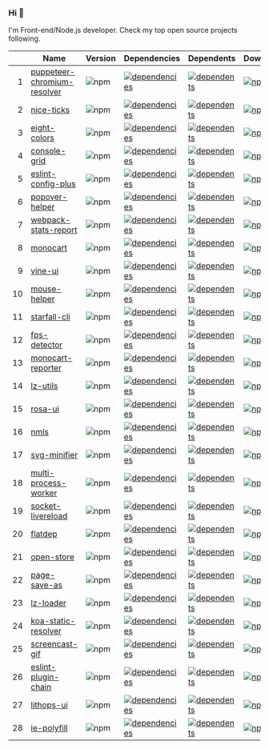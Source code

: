 ### Hi 👋

I'm Front-end/Node.js developer. Check my top open source projects following.

|  |Name                          |Version|Dependencies|Dependents|Downloads
|-:|------------------------------|-------|------------|----------|---------
| 1|[puppeteer-chromium-resolver](https://github.com/cenfun/puppeteer-chromium-resolver)|![npm](https://img.shields.io/npm/v/puppeteer-chromium-resolver)|[![dependencies](https://img.shields.io/librariesio/github/cenfun/puppeteer-chromium-resolver)](https://github.com/cenfun/puppeteer-chromium-resolver/network/dependencies)|[![dependents](https://img.shields.io/librariesio/dependents/npm/puppeteer-chromium-resolver)](https://github.com/cenfun/puppeteer-chromium-resolver/network/dependents)|[![npm](https://img.shields.io/npm/dw/puppeteer-chromium-resolver)](https://www.npmjs.com/package/puppeteer-chromium-resolver)
| 2|[nice-ticks](https://github.com/cenfun/nice-ticks)|![npm](https://img.shields.io/npm/v/nice-ticks)|[![dependencies](https://img.shields.io/librariesio/github/cenfun/nice-ticks)](https://github.com/cenfun/nice-ticks/network/dependencies)|[![dependents](https://img.shields.io/librariesio/dependents/npm/nice-ticks)](https://github.com/cenfun/nice-ticks/network/dependents)|[![npm](https://img.shields.io/npm/dw/nice-ticks)](https://www.npmjs.com/package/nice-ticks)
| 3|[eight-colors](https://github.com/cenfun/eight-colors)|![npm](https://img.shields.io/npm/v/eight-colors)|[![dependencies](https://img.shields.io/librariesio/github/cenfun/eight-colors)](https://github.com/cenfun/eight-colors/network/dependencies)|[![dependents](https://img.shields.io/librariesio/dependents/npm/eight-colors)](https://github.com/cenfun/eight-colors/network/dependents)|[![npm](https://img.shields.io/npm/dw/eight-colors)](https://www.npmjs.com/package/eight-colors)
| 4|[console-grid](https://github.com/cenfun/console-grid)|![npm](https://img.shields.io/npm/v/console-grid)|[![dependencies](https://img.shields.io/librariesio/github/cenfun/console-grid)](https://github.com/cenfun/console-grid/network/dependencies)|[![dependents](https://img.shields.io/librariesio/dependents/npm/console-grid)](https://github.com/cenfun/console-grid/network/dependents)|[![npm](https://img.shields.io/npm/dw/console-grid)](https://www.npmjs.com/package/console-grid)
| 5|[eslint-config-plus](https://github.com/cenfun/eslint-config-plus)|![npm](https://img.shields.io/npm/v/eslint-config-plus)|[![dependencies](https://img.shields.io/librariesio/github/cenfun/eslint-config-plus)](https://github.com/cenfun/eslint-config-plus/network/dependencies)|[![dependents](https://img.shields.io/librariesio/dependents/npm/eslint-config-plus)](https://github.com/cenfun/eslint-config-plus/network/dependents)|[![npm](https://img.shields.io/npm/dw/eslint-config-plus)](https://www.npmjs.com/package/eslint-config-plus)
| 6|[popover-helper](https://github.com/cenfun/popover-helper)|![npm](https://img.shields.io/npm/v/popover-helper)|[![dependencies](https://img.shields.io/librariesio/github/cenfun/popover-helper)](https://github.com/cenfun/popover-helper/network/dependencies)|[![dependents](https://img.shields.io/librariesio/dependents/npm/popover-helper)](https://github.com/cenfun/popover-helper/network/dependents)|[![npm](https://img.shields.io/npm/dw/popover-helper)](https://www.npmjs.com/package/popover-helper)
| 7|[webpack-stats-report](https://github.com/cenfun/webpack-stats-report)|![npm](https://img.shields.io/npm/v/webpack-stats-report)|[![dependencies](https://img.shields.io/librariesio/github/cenfun/webpack-stats-report)](https://github.com/cenfun/webpack-stats-report/network/dependencies)|[![dependents](https://img.shields.io/librariesio/dependents/npm/webpack-stats-report)](https://github.com/cenfun/webpack-stats-report/network/dependents)|[![npm](https://img.shields.io/npm/dw/webpack-stats-report)](https://www.npmjs.com/package/webpack-stats-report)
| 8|[monocart](https://github.com/cenfun/monocart)|![npm](https://img.shields.io/npm/v/monocart)|[![dependencies](https://img.shields.io/librariesio/github/cenfun/monocart)](https://github.com/cenfun/monocart/network/dependencies)|[![dependents](https://img.shields.io/librariesio/dependents/npm/monocart)](https://github.com/cenfun/monocart/network/dependents)|[![npm](https://img.shields.io/npm/dw/monocart)](https://www.npmjs.com/package/monocart)
| 9|[vine-ui](https://github.com/cenfun/vine-ui)|![npm](https://img.shields.io/npm/v/vine-ui)|[![dependencies](https://img.shields.io/librariesio/github/cenfun/vine-ui)](https://github.com/cenfun/vine-ui/network/dependencies)|[![dependents](https://img.shields.io/librariesio/dependents/npm/vine-ui)](https://github.com/cenfun/vine-ui/network/dependents)|[![npm](https://img.shields.io/npm/dw/vine-ui)](https://www.npmjs.com/package/vine-ui)
|10|[mouse-helper](https://github.com/cenfun/mouse-helper)|![npm](https://img.shields.io/npm/v/mouse-helper)|[![dependencies](https://img.shields.io/librariesio/github/cenfun/mouse-helper)](https://github.com/cenfun/mouse-helper/network/dependencies)|[![dependents](https://img.shields.io/librariesio/dependents/npm/mouse-helper)](https://github.com/cenfun/mouse-helper/network/dependents)|[![npm](https://img.shields.io/npm/dw/mouse-helper)](https://www.npmjs.com/package/mouse-helper)
|11|[starfall-cli](https://github.com/cenfun/starfall-cli)|![npm](https://img.shields.io/npm/v/starfall-cli)|[![dependencies](https://img.shields.io/librariesio/github/cenfun/starfall-cli)](https://github.com/cenfun/starfall-cli/network/dependencies)|[![dependents](https://img.shields.io/librariesio/dependents/npm/starfall-cli)](https://github.com/cenfun/starfall-cli/network/dependents)|[![npm](https://img.shields.io/npm/dw/starfall-cli)](https://www.npmjs.com/package/starfall-cli)
|12|[fps-detector](https://github.com/cenfun/fps-detector)|![npm](https://img.shields.io/npm/v/fps-detector)|[![dependencies](https://img.shields.io/librariesio/github/cenfun/fps-detector)](https://github.com/cenfun/fps-detector/network/dependencies)|[![dependents](https://img.shields.io/librariesio/dependents/npm/fps-detector)](https://github.com/cenfun/fps-detector/network/dependents)|[![npm](https://img.shields.io/npm/dw/fps-detector)](https://www.npmjs.com/package/fps-detector)
|13|[monocart-reporter](https://github.com/cenfun/monocart-reporter)|![npm](https://img.shields.io/npm/v/monocart-reporter)|[![dependencies](https://img.shields.io/librariesio/github/cenfun/monocart-reporter)](https://github.com/cenfun/monocart-reporter/network/dependencies)|[![dependents](https://img.shields.io/librariesio/dependents/npm/monocart-reporter)](https://github.com/cenfun/monocart-reporter/network/dependents)|[![npm](https://img.shields.io/npm/dw/monocart-reporter)](https://www.npmjs.com/package/monocart-reporter)
|14|[lz-utils](https://github.com/cenfun/lz-utils)|![npm](https://img.shields.io/npm/v/lz-utils)|[![dependencies](https://img.shields.io/librariesio/github/cenfun/lz-utils)](https://github.com/cenfun/lz-utils/network/dependencies)|[![dependents](https://img.shields.io/librariesio/dependents/npm/lz-utils)](https://github.com/cenfun/lz-utils/network/dependents)|[![npm](https://img.shields.io/npm/dw/lz-utils)](https://www.npmjs.com/package/lz-utils)
|15|[rosa-ui](https://github.com/cenfun/rosa-ui)|![npm](https://img.shields.io/npm/v/rosa-ui)|[![dependencies](https://img.shields.io/librariesio/github/cenfun/rosa-ui)](https://github.com/cenfun/rosa-ui/network/dependencies)|[![dependents](https://img.shields.io/librariesio/dependents/npm/rosa-ui)](https://github.com/cenfun/rosa-ui/network/dependents)|[![npm](https://img.shields.io/npm/dw/rosa-ui)](https://www.npmjs.com/package/rosa-ui)
|16|[nmls](https://github.com/cenfun/nmls)|![npm](https://img.shields.io/npm/v/nmls)|[![dependencies](https://img.shields.io/librariesio/github/cenfun/nmls)](https://github.com/cenfun/nmls/network/dependencies)|[![dependents](https://img.shields.io/librariesio/dependents/npm/nmls)](https://github.com/cenfun/nmls/network/dependents)|[![npm](https://img.shields.io/npm/dw/nmls)](https://www.npmjs.com/package/nmls)
|17|[svg-minifier](https://github.com/cenfun/svg-minifier)|![npm](https://img.shields.io/npm/v/svg-minifier)|[![dependencies](https://img.shields.io/librariesio/github/cenfun/svg-minifier)](https://github.com/cenfun/svg-minifier/network/dependencies)|[![dependents](https://img.shields.io/librariesio/dependents/npm/svg-minifier)](https://github.com/cenfun/svg-minifier/network/dependents)|[![npm](https://img.shields.io/npm/dw/svg-minifier)](https://www.npmjs.com/package/svg-minifier)
|18|[multi-process-worker](https://github.com/cenfun/multi-process-worker)|![npm](https://img.shields.io/npm/v/multi-process-worker)|[![dependencies](https://img.shields.io/librariesio/github/cenfun/multi-process-worker)](https://github.com/cenfun/multi-process-worker/network/dependencies)|[![dependents](https://img.shields.io/librariesio/dependents/npm/multi-process-worker)](https://github.com/cenfun/multi-process-worker/network/dependents)|[![npm](https://img.shields.io/npm/dw/multi-process-worker)](https://www.npmjs.com/package/multi-process-worker)
|19|[socket-livereload](https://github.com/cenfun/socket-livereload)|![npm](https://img.shields.io/npm/v/socket-livereload)|[![dependencies](https://img.shields.io/librariesio/github/cenfun/socket-livereload)](https://github.com/cenfun/socket-livereload/network/dependencies)|[![dependents](https://img.shields.io/librariesio/dependents/npm/socket-livereload)](https://github.com/cenfun/socket-livereload/network/dependents)|[![npm](https://img.shields.io/npm/dw/socket-livereload)](https://www.npmjs.com/package/socket-livereload)
|20|[flatdep](https://github.com/cenfun/flatdep)|![npm](https://img.shields.io/npm/v/flatdep)|[![dependencies](https://img.shields.io/librariesio/github/cenfun/flatdep)](https://github.com/cenfun/flatdep/network/dependencies)|[![dependents](https://img.shields.io/librariesio/dependents/npm/flatdep)](https://github.com/cenfun/flatdep/network/dependents)|[![npm](https://img.shields.io/npm/dw/flatdep)](https://www.npmjs.com/package/flatdep)
|21|[open-store](https://github.com/cenfun/open-store)|![npm](https://img.shields.io/npm/v/open-store)|[![dependencies](https://img.shields.io/librariesio/github/cenfun/open-store)](https://github.com/cenfun/open-store/network/dependencies)|[![dependents](https://img.shields.io/librariesio/dependents/npm/open-store)](https://github.com/cenfun/open-store/network/dependents)|[![npm](https://img.shields.io/npm/dw/open-store)](https://www.npmjs.com/package/open-store)
|22|[page-save-as](https://github.com/cenfun/page-save-as)|![npm](https://img.shields.io/npm/v/page-save-as)|[![dependencies](https://img.shields.io/librariesio/github/cenfun/page-save-as)](https://github.com/cenfun/page-save-as/network/dependencies)|[![dependents](https://img.shields.io/librariesio/dependents/npm/page-save-as)](https://github.com/cenfun/page-save-as/network/dependents)|[![npm](https://img.shields.io/npm/dw/page-save-as)](https://www.npmjs.com/package/page-save-as)
|23|[lz-loader](https://github.com/cenfun/lz-loader)|![npm](https://img.shields.io/npm/v/lz-loader)|[![dependencies](https://img.shields.io/librariesio/github/cenfun/lz-loader)](https://github.com/cenfun/lz-loader/network/dependencies)|[![dependents](https://img.shields.io/librariesio/dependents/npm/lz-loader)](https://github.com/cenfun/lz-loader/network/dependents)|[![npm](https://img.shields.io/npm/dw/lz-loader)](https://www.npmjs.com/package/lz-loader)
|24|[koa-static-resolver](https://github.com/cenfun/koa-static-resolver)|![npm](https://img.shields.io/npm/v/koa-static-resolver)|[![dependencies](https://img.shields.io/librariesio/github/cenfun/koa-static-resolver)](https://github.com/cenfun/koa-static-resolver/network/dependencies)|[![dependents](https://img.shields.io/librariesio/dependents/npm/koa-static-resolver)](https://github.com/cenfun/koa-static-resolver/network/dependents)|[![npm](https://img.shields.io/npm/dw/koa-static-resolver)](https://www.npmjs.com/package/koa-static-resolver)
|25|[screencast-gif](https://github.com/cenfun/screencast-gif)|![npm](https://img.shields.io/npm/v/screencast-gif)|[![dependencies](https://img.shields.io/librariesio/github/cenfun/screencast-gif)](https://github.com/cenfun/screencast-gif/network/dependencies)|[![dependents](https://img.shields.io/librariesio/dependents/npm/screencast-gif)](https://github.com/cenfun/screencast-gif/network/dependents)|[![npm](https://img.shields.io/npm/dw/screencast-gif)](https://www.npmjs.com/package/screencast-gif)
|26|[eslint-plugin-chain](https://github.com/cenfun/eslint-plugin-chain)|![npm](https://img.shields.io/npm/v/eslint-plugin-chain)|[![dependencies](https://img.shields.io/librariesio/github/cenfun/eslint-plugin-chain)](https://github.com/cenfun/eslint-plugin-chain/network/dependencies)|[![dependents](https://img.shields.io/librariesio/dependents/npm/eslint-plugin-chain)](https://github.com/cenfun/eslint-plugin-chain/network/dependents)|[![npm](https://img.shields.io/npm/dw/eslint-plugin-chain)](https://www.npmjs.com/package/eslint-plugin-chain)
|27|[lithops-ui](https://github.com/cenfun/lithops-ui)|![npm](https://img.shields.io/npm/v/lithops-ui)|[![dependencies](https://img.shields.io/librariesio/github/cenfun/lithops-ui)](https://github.com/cenfun/lithops-ui/network/dependencies)|[![dependents](https://img.shields.io/librariesio/dependents/npm/lithops-ui)](https://github.com/cenfun/lithops-ui/network/dependents)|[![npm](https://img.shields.io/npm/dw/lithops-ui)](https://www.npmjs.com/package/lithops-ui)
|28|[ie-polyfill](https://github.com/cenfun/ie-polyfill)|![npm](https://img.shields.io/npm/v/ie-polyfill)|[![dependencies](https://img.shields.io/librariesio/github/cenfun/ie-polyfill)](https://github.com/cenfun/ie-polyfill/network/dependencies)|[![dependents](https://img.shields.io/librariesio/dependents/npm/ie-polyfill)](https://github.com/cenfun/ie-polyfill/network/dependents)|[![npm](https://img.shields.io/npm/dw/ie-polyfill)](https://www.npmjs.com/package/ie-polyfill)